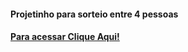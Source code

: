 #### Projetinho para sorteio entre 4 pessoas
#### <a href="https://joaodedeusrsfilho.github.io/projeto-sorteio-numerico/" target="_blank"> Para acessar Clique Aqui!
